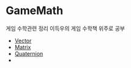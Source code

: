 # GameMath

게임 수학관련 정리 이득우의 게임 수학책 위주로 공부

- [Vector](./Vector/README.md)
- [Matrix](./Matrix/README.md)
- [Quaternion](./Quaternion/README.md)
- 
